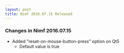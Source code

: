 ```yaml
---
layout: post
title: Nimf 2016.07.15 Released
---
```


### Changes in Nimf 2016.07.15

* Added "reset-on-mouse-button-press" option on Qt5
  * Default value is true
